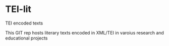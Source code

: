 TEI-lit
=======

TEI encoded texts

This GIT rep hosts literary texts encoded in XML/TEI in varoius research and educational projects
